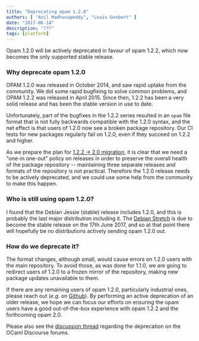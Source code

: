 ```yaml
---
title: "Deprecating opam 1.2.0"
authors: [ "Anil Madhavapeddy", "Louis Gesbert" ]
date: "2017-06-14"
description: "???"
tags: [platform]
---
```


Opam 1.2.0 will be actively deprecated in favour of opam 1.2.2, which now becomes
the only supported stable release.

### Why deprecate opam 1.2.0

OPAM 1.2.0 was released in October 2014, and saw rapid uptake from the
community. We did some rapid bugfixing to solve common problems, and OPAM 1.2.2
was released in April 2015. Since then, 1.2.2 has been a very solid release and
has been the stable version in use to date.

Unfortunately, part of the bugfixes in the 1.2.2 series resulted in an `opam`
file format that is not fully backwards compatible with the 1.2.0 syntax, and
the net effect is that users of 1.2.0 now see a broken package repository. Our
CI tests for new packages regularly fail on 1.2.0, even if they succeed on 1.2.2
and higher.

As we prepare the plan for [1.2.2 -> 2.0
migration](https://github.com/ocaml/opam/issues/2918), it is clear that we need
a "one-in one-out" policy on releases in order to preserve the overall health of
the package repository -- maintaining three separate releases and formats of the
repository is not practical. Therefore the 1.2.0 release needs to be actively
deprecated, and we could use some help from the community to make this happen.

### Who is still using opam 1.2.0?

I found that the Debian Jessie (stable) release includes 1.2.0, and this is
probably the last major distribution including it. The [Debian
Stretch](https://wiki.debian.org/DebianStretch) is due to become the stable
release on the 17th June 2017, and so at that point there will hopefully be no
distributions actively sending opam 1.2.0 out.

### How do we deprecate it?

The format changes, although small, would cause errors on 1.2.0 users with the
main repository. To avoid those, as was done for 1.1.0, we are going to redirect
users of 1.2.0 to a frozen mirror of the repository, making new package updates
unavailable to them.

If there are any remaining users of opam 1.2.0, particularly industrial ones, please reach
out (_e.g._ on [Github](https://github.com/ocaml/opam-repository/issues)). By
performing an active deprecation of an older release, we hope we can focus our
efforts on ensuring the opam users have a good out-of-the-box experience with
opam 1.2.2 and the forthcoming opam 2.0.

Please also see the [discussion thread](https://discuss.ocaml.org/t/rfc-deprecating-opam-1-2-0/332)
regarding the deprecation on the OCaml Discourse forums.
